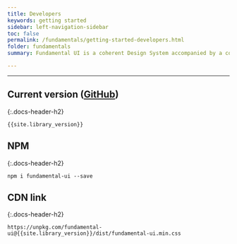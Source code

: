 ```yaml
---
title: Developers
keywords: getting started
sidebar: left-navigation-sidebar
toc: false
permalink: /fundamentals/getting-started-developers.html
folder: fundamentals
summary: Fundamental UI is a coherent Design System accompanied by a collection of HTML/CSS Components. Consumable as a library that can be used independently of the Front-End Technology or Framework. It is used to build Modern User Experiences for Products with the SAP look and feel.

---
```


<hr>

## Current version ([GitHub](https://github.com/SAP/fundamental/releases))
{:.docs-header-h2}

````
{{site.library_version}}
````

## NPM
{:.docs-header-h2}

````
npm i fundamental-ui --save
````

## CDN link
{:.docs-header-h2}

```
https://unpkg.com/fundamental-ui@{{site.library_version}}/dist/fundamental-ui.min.css
```
